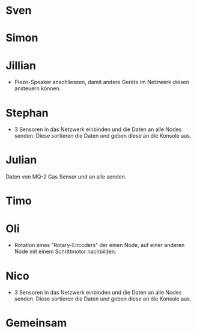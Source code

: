 # Sven

# Simon

# Jillian
- Piezo-Speaker anschliessen, damit andere Geräte im Netzwerk diesen ansteuern können.
# Stephan
- 3 Sensoren in das Netzwerk einbinden und die Daten an alle Nodes senden. Diese sortieren die Daten und geben diese an die Konsole aus.

# Julian
Daten von MQ-2 Gas Sensor und an alle senden.
# Timo

# Oli
- Rotation eines "Rotary-Encoders" der einen Node, auf einer anderen Node mit einem Schrittmotor nachbilden.

# Nico
- 3 Sensoren in das Netzwerk einbinden und die Daten an alle Nodes senden. Diese sortieren die Daten und geben diese an die Konsole aus.

# Gemeinsam
